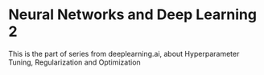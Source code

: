 # Neural Networks and Deep Learning 2
This is the part of series from deeplearning.ai, about Hyperparameter Tuning, Regularization and Optimization
